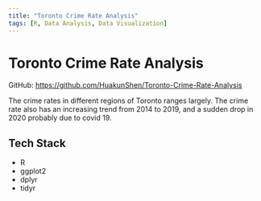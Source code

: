 ```yaml
---
title: "Toronto Crime Rate Analysis"
tags: [R, Data Analysis, Data Visualization]
---
```


# Toronto Crime Rate Analysis

GitHub: https://github.com/HuakunShen/Toronto-Crime-Rate-Analysis

The crime rates in different regions of Toronto ranges largely. The crime rate also has an increasing trend from 2014 to 2019, and a sudden drop in 2020 probably due to covid 19.

## Tech Stack

- R
- ggplot2
- dplyr
- tidyr
